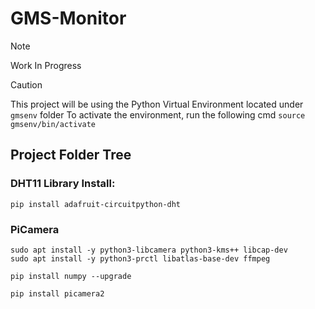 # GMS-Monitor

> [!NOTE]  
> Work In Progress

> [!CAUTION]
> This project will be using the Python Virtual Environment located under `gmsenv` folder
> To activate the environment, run the following cmd `source gmsenv/bin/activate` 

## Project Folder Tree

### DHT11 Library Install:
```
pip install adafruit-circuitpython-dht

```
<!--
```
git clone https://github.com/adafruit/Adafruit_Python_DHT.git
sudo apt-get install python3-setuptools
sudo apt-get install python3-dev
cd Adafruit_Python_DHT
sudo python setup.py install --force-pi
sudo apt-get install libgpiod2
```
-->

### PiCamera
```
sudo apt install -y python3-libcamera python3-kms++ libcap-dev
sudo apt install -y python3-prctl libatlas-base-dev ffmpeg

pip install numpy --upgrade

pip install picamera2
```
